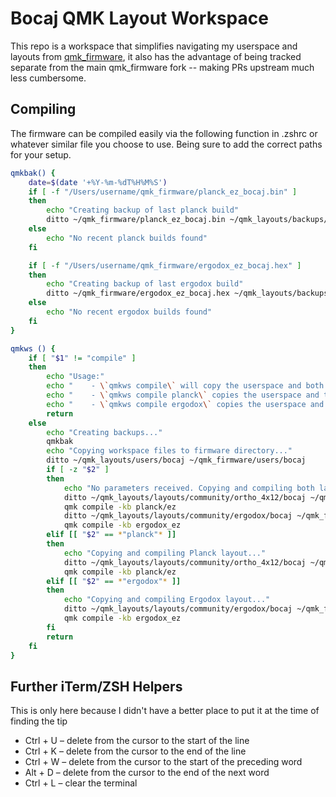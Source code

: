 # Bocaj QMK Layout Workspace

This repo is a workspace that simplifies navigating my userspace and layouts from [qmk_firmware](https://docs.qmk.fm/), it also has the advantage of being tracked separate from the main qmk_firmware fork -- making PRs upstream much less cumbersome.

## Compiling

The firmware can be compiled easily via the following function in .zshrc or whatever similar file you choose to use. Being sure to add the correct paths for your setup.

```bash
qmkbak() {
    date=$(date '+%Y-%m-%dT%H%M%S')
    if [ -f "/Users/username/qmk_firmware/planck_ez_bocaj.bin" ]
    then
        echo "Creating backup of last planck build"
        ditto ~/qmk_firmware/planck_ez_bocaj.bin ~/qmk_layouts/backups/$date-planck_ez_bocaj.bin
    else
        echo "No recent planck builds found"
    fi

    if [ -f "/Users/username/qmk_firmware/ergodox_ez_bocaj.hex" ]
    then
        echo "Creating backup of last ergodox build"
        ditto ~/qmk_firmware/ergodox_ez_bocaj.hex ~/qmk_layouts/backups/$date-ergodox_ez_bocaj.hex
    else
        echo "No recent ergodox builds found"
    fi
}

qmkws () {
    if [ "$1" != "compile" ]
    then
        echo "Usage:"
        echo "    - \`qmkws compile\` will copy the userspace and both layouts to qmk_firmware and then compile both"
        echo "    - \`qmkws compile planck\` copies the userspace and the planck layout to qmk_firmware and then compiles the planck/ez layout"
        echo "    - \`qmkws compile ergodox\` copies the userspace and the ergodox layout to qmk_firmware and then compiles the ergodox_ez layout"
        return
    else
        echo "Creating backups..."
        qmkbak
        echo "Copying workspace files to firmware directory..."
        ditto ~/qmk_layouts/users/bocaj ~/qmk_firmware/users/bocaj
        if [ -z "$2" ]
        then
            echo "No parameters received. Copying and compiling both layouts..."
            ditto ~/qmk_layouts/layouts/community/ortho_4x12/bocaj ~/qmk_firmware/layouts/community/ortho_4x12/bocaj
            qmk compile -kb planck/ez
            ditto ~/qmk_layouts/layouts/community/ergodox/bocaj ~/qmk_firmware/layouts/community/ergodox/bocaj
            qmk compile -kb ergodox_ez
        elif [[ "$2" == *"planck"* ]]
        then
            echo "Copying and compiling Planck layout..."
            ditto ~/qmk_layouts/layouts/community/ortho_4x12/bocaj ~/qmk_firmware/layouts/community/ortho_4x12/bocaj
            qmk compile -kb planck/ez
        elif [[ "$2" == *"ergodox"* ]]
        then
            echo "Copying and compiling Ergodox layout..."
            ditto ~/qmk_layouts/layouts/community/ergodox/bocaj ~/qmk_firmware/layouts/community/ergodox/bocaj
            qmk compile -kb ergodox_ez
        fi
        return
    fi
}
```

## Further iTerm/ZSH Helpers

This is only here because I didn't have a better place to put it at the time of finding the tip

- Ctrl + U – delete from the cursor to the start of the line
- Ctrl + K – delete from the cursor to the end of the line
- Ctrl + W – delete from the cursor to the start of the preceding word
- Alt + D – delete from the cursor to the end of the next word
- Ctrl + L – clear the terminal

